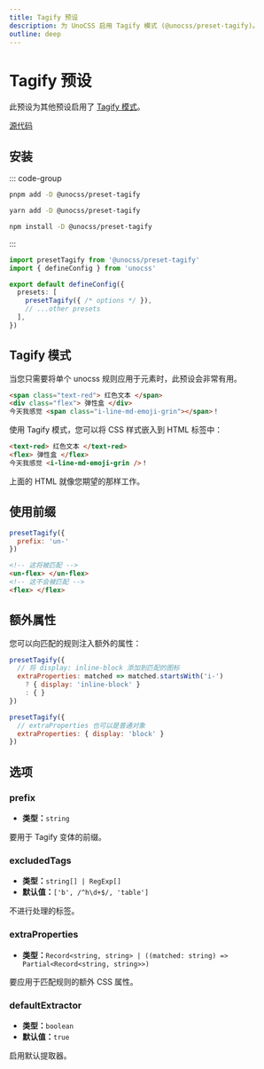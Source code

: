 ```yaml
---
title: Tagify 预设
description: 为 UnoCSS 启用 Tagify 模式 (@unocss/preset-tagify)。
outline: deep
---
```


# Tagify 预设

此预设为其他预设启用了 [Tagify 模式](#tagify-模式)。

[源代码](https://github.com/unocss/unocss/tree/main/packages/preset-tagify)

## 安装

::: code-group
  ```bash [pnpm]
  pnpm add -D @unocss/preset-tagify
  ```
  ```bash [yarn]
  yarn add -D @unocss/preset-tagify
  ```
  ```bash [npm]
  npm install -D @unocss/preset-tagify
  ```
:::

```ts [uno.config.ts]
import presetTagify from '@unocss/preset-tagify'
import { defineConfig } from 'unocss'

export default defineConfig({
  presets: [
    presetTagify({ /* options */ }),
    // ...other presets
  ],
})
```

## Tagify 模式

当您只需要将单个 unocss 规则应用于元素时，此预设会非常有用。

```html
<span class="text-red"> 红色文本 </span>
<div class="flex"> 弹性盒 </div>
今天我感觉 <span class="i-line-md-emoji-grin"></span>！
```

使用 Tagify 模式，您可以将 CSS 样式嵌入到 HTML 标签中：

```html
<text-red> 红色文本 </text-red>
<flex> 弹性盒 </flex>
今天我感觉 <i-line-md-emoji-grin />！
```

上面的 HTML 就像您期望的那样工作。

## 使用前缀

```js
presetTagify({
  prefix: 'un-'
})
```

```html
<!-- 这将被匹配 -->
<un-flex> </un-flex>
<!-- 这不会被匹配 -->
<flex> </flex>
```

## 额外属性

您可以向匹配的规则注入额外的属性：

```js
presetTagify({
  // 将 display: inline-block 添加到匹配的图标
  extraProperties: matched => matched.startsWith('i-')
    ? { display: 'inline-block' }
    : { }
})
```

```js
presetTagify({
  // extraProperties 也可以是普通对象
  extraProperties: { display: 'block' }
})
```

## 选项

### prefix
- **类型：**`string`

要用于 Tagify 变体的前缀。

### excludedTags
- **类型：**`string[] | RegExp[]`
- **默认值：**`['b', /^h\d+$/, 'table']`

不进行处理的标签。

### extraProperties
- **类型：**`Record<string, string> | ((matched: string) => Partial<Record<string, string>>)`

要应用于匹配规则的额外 CSS 属性。

### defaultExtractor
- **类型：**`boolean`
- **默认值：**`true`

启用默认提取器。
